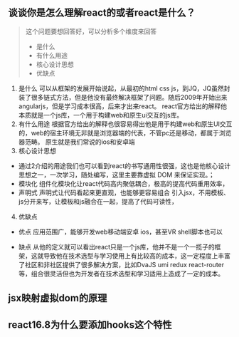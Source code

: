 ## 谈谈你是怎么理解react的或者react是什么？
> 这个问题要想回答好，可以分析多个维度来回答
>   * 是什么
>   * 有什么用途
>   * 核心设计思想
>   * 优缺点
1. 是什么
可以从框架的发展开始说起，从最初的html css js，到JQ，JQ虽然封装了很多链式方法，但是他没有最终解决框架了问题。随后2009年开始出来angularjs，但是学习成本很高，后来才出来react。
react官方给出的解释他本质就是一个js库，一个用于构建web和原生ui交互的js库。
2. 有什么用途
根据官方给出的解释也很容易得出他是用于构建web和原生UI交互的，web的宿主环境无非就是浏览器端的代表，不管pc还是移动，都属于浏览器范畴。
原生就是我们常说的ios和安卓端
3. 核心设计思想
 * 通过2介绍的用途我们也可以看到react的书写通用性很强，这也是他核心设计思想之一，一次学习，随处编写，这里主要靠虚拟 DOM 来保证实现。；
 * 模块化
    组件化模块化让react代码高内聚低耦合，极高的提高代码重用效率，
 * 声明式
    声明式让代码看起来更直观，也能够更容易组合
    引入jsx，不用模板、js分开来写，让模板和js融合在一起，提高了代码可读性，
4. 优缺点
  * 优点
    应用范围广，能够开发web移动端安卓 ios，甚至VR shell脚本也可以

  * 缺点
    从他的定义就可以看出react只是一个js库，他并不是一个一揽子的框架，这就导致他在技术选型与学习使用上有比较高的成本，这一定程度上丰富了社区和非社区提供了很多解决方案，比如DvaJS umi redux react-router等，组合很灵活但也为开发者在技术选型和学习适用上造成了一定的成本。


## jsx映射虚拟dom的原理

## react16.8为什么要添加hooks这个特性
